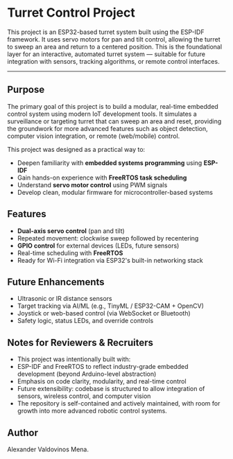 # Turret Control Project

This project is an ESP32-based turret system built using the ESP-IDF framework. It uses servo motors for pan and tilt control, allowing the turret to sweep an area and return to a centered position. This is the foundational layer for an interactive, automated turret system — suitable for future integration with sensors, tracking algorithms, or remote control interfaces.

___

##  Purpose

The primary goal of this project is to build a modular, real-time embedded control system using modern IoT development tools. It simulates a surveillance or targeting turret that can sweep an area and reset, providing the groundwork for more advanced features such as object detection, computer vision integration, or remote (web/mobile) control.

This project was designed as a practical way to:
- Deepen familiarity with **embedded systems programming** using **ESP-IDF**
- Gain hands-on experience with **FreeRTOS task scheduling**
- Understand **servo motor control** using PWM signals
- Develop clean, modular firmware for microcontroller-based systems

## Features

-  **Dual-axis servo control** (pan and tilt)
-  Repeated movement: clockwise sweep followed by recentering
- **GPIO control** for external devices (LEDs, future sensors)
- Real-time scheduling with **FreeRTOS**
- Ready for Wi-Fi integration via ESP32's built-in networking stack


## Future Enhancements
- Ultrasonic or IR distance sensors
- Target tracking via AI/ML (e.g., TinyML / ESP32-CAM + OpenCV)
- Joystick or web-based control (via WebSocket or Bluetooth)
- Safety logic, status LEDs, and override controls

##  Notes for Reviewers & Recruiters
- This project was intentionally built with:
- ESP-IDF and FreeRTOS to reflect industry-grade embedded development (beyond Arduino-level abstraction)
- Emphasis on code clarity, modularity, and real-time control
- Future extensibility: codebase is structured to allow integration of sensors, wireless control, and computer vision
- The repository is self-contained and actively maintained, with room for growth into more advanced robotic control systems.

## Author
Alexander Valdovinos Mena.
